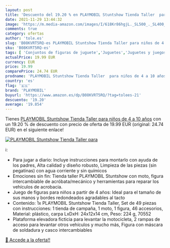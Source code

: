 ```yaml
---
layout: post
title: 'Descuento del 19.20 % en PLAYMOBIL Stuntshow Tienda Taller  para '
date: 2021-11-29 13:44:32
image: 'https://m.media-amazon.com/images/I/618Kr86hgjL._SL500_._SL400_.jpg'
comments: true
category: ofertas
author: 'tole.es'
slug: 'B08KVRT5RQ-es PLAYMOBIL Stuntshow Tienda Taller para niños de 4 a 10 años'
sku: 'B08KVRT5RQ-es'
tags: [ 'Conjuntos de figuras de juguete','Juguetes','Juguetes y juegos','Muñecos y figuras','playmobil', ]
actualPrice: 19.99 EUR
currency: EUR
price: 19.99
comparePrice: 24.74 EUR
prodname: 'PLAYMOBIL Stuntshow Tienda Taller  para niños de 4 a 10 años'
country: 'es'
flag: '🇪🇸'
brand: 'PLAYMOBIL'
buyurl: 'https://www.amazon.es/dp/B08KVRT5RQ/?tag=tolees-21'
descuento: '19.20'
average: '19.854'
---
```


Tienes [PLAYMOBIL Stuntshow Tienda Taller  para niños de 4 a 10 años](https://www.amazon.es/dp/B08KVRT5RQ/?tag=tolees-21) con un 19.20 % de descuento con precio de oferta de 19.99 EUR (original: 24.74 EUR) en el siguiente enlace!

[![PLAYMOBIL Stuntshow Tienda Taller  para ](https://m.media-amazon.com/images/I/618Kr86hgjL._SL500_._SL400_.jpg)](https://www.amazon.es/dp/B08KVRT5RQ/?tag=tolees-21)

ℹ️:

- Para jugar a diario: Incluye instrucciones para montarlo con ayuda de los padres, Alta calidad y diseño robusto, Limpieza de las piezas (sin pegatinas) con agua corriente y sin químicos
- Emociones sin fin: Tienda taller PLAYMOBIL Stuntshow con moto, figura intercambiable de acróbata/mecánico y herramientas para reparar los vehículos de acrobacia.
- Juego de figuras para niños a partir de 4 años: Ideal para el tamaño de sus manos y bordes redondeados agradables al tacto
- Contenido: 1x PLAYMOBIL Stuntshow Tienda Taller, Set de 49 piezas con instrucciones: 1 tienda de campaña, 1 moto, 1 figura, 46 accesorios, Material: plástico, carpa LxDxH: 24x12x14 cm, Peso: 224 g, 70552
- Plataforma elevadora ficticia para levantar la motocicleta, 2 rampas de acceso para levantar otros vehículos y mucho más, Figura con máscara de soldadura y casco intercambiables

[🛒 Accede a la oferta!!](https://www.amazon.es/dp/B08KVRT5RQ/?tag=tolees-21)
